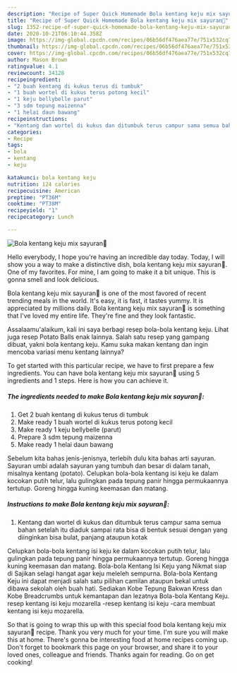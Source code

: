 ```yaml
---
description: "Recipe of Super Quick Homemade Bola kentang keju mix sayuran🤩"
title: "Recipe of Super Quick Homemade Bola kentang keju mix sayuran🤩"
slug: 1352-recipe-of-super-quick-homemade-bola-kentang-keju-mix-sayuran
date: 2020-10-21T06:10:44.358Z
image: https://img-global.cpcdn.com/recipes/06b56df476aea77e/751x532cq70/bola-kentang-keju-mix-sayuran🤩-foto-resep-utama.jpg
thumbnail: https://img-global.cpcdn.com/recipes/06b56df476aea77e/751x532cq70/bola-kentang-keju-mix-sayuran🤩-foto-resep-utama.jpg
cover: https://img-global.cpcdn.com/recipes/06b56df476aea77e/751x532cq70/bola-kentang-keju-mix-sayuran🤩-foto-resep-utama.jpg
author: Mason Brown
ratingvalue: 4.1
reviewcount: 34128
recipeingredient:
- "2 buah kentang di kukus terus di tumbuk"
- "1 buah wortel di kukus terus potong kecil"
- "1 keju bellybelle parut"
- "3 sdm tepung maizenna"
- "1 helai daun bawang"
recipeinstructions:
- "Kentang dan wortel di kukus dan ditumbuk terus campur sama semua bahan setelah itu diaduk sampai rata bisa di bentuk sesuai dengan yang diinginkan bisa bulat, panjang ataupun kotak"
categories:
- Recipe
tags:
- bola
- kentang
- keju

katakunci: bola kentang keju 
nutrition: 124 calories
recipecuisine: American
preptime: "PT36M"
cooktime: "PT38M"
recipeyield: "1"
recipecategory: Lunch

---
```



![Bola kentang keju mix sayuran🤩](https://img-global.cpcdn.com/recipes/06b56df476aea77e/751x532cq70/bola-kentang-keju-mix-sayuran🤩-foto-resep-utama.jpg)

Hello everybody, I hope you're having an incredible day today. Today, I will show you a way to make a distinctive dish, bola kentang keju mix sayuran🤩. One of my favorites. For mine, I am going to make it a bit unique. This is gonna smell and look delicious.

Bola kentang keju mix sayuran🤩 is one of the most favored of recent trending meals in the world. It's easy, it is fast, it tastes yummy. It is appreciated by millions daily. Bola kentang keju mix sayuran🤩 is something that I've loved my entire life. They're fine and they look fantastic.

Assalaamu&#39;alaikum, kali ini saya berbagi resep bola-bola kentang keju. Lihat juga resep Potato Balls enak lainnya. Salah satu resep yang gampang dibuat, yakni bola kentang keju. Kamu suka makan kentang dan ingin mencoba variasi menu kentang lainnya?


To get started with this particular recipe, we have to first prepare a few ingredients. You can have bola kentang keju mix sayuran🤩 using 5 ingredients and 1 steps. Here is how you can achieve it.

<!--inarticleads1-->

##### The ingredients needed to make Bola kentang keju mix sayuran🤩:

1. Get 2 buah kentang di kukus terus di tumbuk
1. Make ready 1 buah wortel di kukus terus potong kecil
1. Make ready 1 keju bellybelle (parut)
1. Prepare 3 sdm tepung maizenna
1. Make ready 1 helai daun bawang


Sebelum kita bahas jenis-jenisnya, terlebih dulu kita bahas arti sayuran. Sayuran umbi adalah sayuran yang tumbuh dan besar di dalam tanah, misalnya kentang (potato). Celupkan bola-bola kentang isi keju ke dalam kocokan putih telur, lalu gulingkan pada tepung panir hingga permukaannya tertutup. Goreng hingga kuning keemasan dan matang. 

<!--inarticleads2-->

##### Instructions to make Bola kentang keju mix sayuran🤩:

1. Kentang dan wortel di kukus dan ditumbuk terus campur sama semua bahan setelah itu diaduk sampai rata bisa di bentuk sesuai dengan yang diinginkan bisa bulat, panjang ataupun kotak


Celupkan bola-bola kentang isi keju ke dalam kocokan putih telur, lalu gulingkan pada tepung panir hingga permukaannya tertutup. Goreng hingga kuning keemasan dan matang. Bola-bola Kentang Isi Keju yang Nikmat siap di Sajikan selagi hangat agar keju meleleh sempurna. Bola-bola Kentang Keju ini dapat menjadi salah satu pilihan camilan ataupun bekal untuk dibawa sekolah oleh buah hati. Sediakan Kobe Tepung Bakwan Kress dan Kobe Breadcrumbs untuk kemantapan dan lezatnya Bola-bola Kentang Keju. resep kentang isi keju mozarella -resep kentang isi keju -cara membuat kentang isi keju mozarella. 

So that is going to wrap this up with this special food bola kentang keju mix sayuran🤩 recipe. Thank you very much for your time. I'm sure you will make this at home. There's gonna be interesting food at home recipes coming up. Don't forget to bookmark this page on your browser, and share it to your loved ones, colleague and friends. Thanks again for reading. Go on get cooking!
